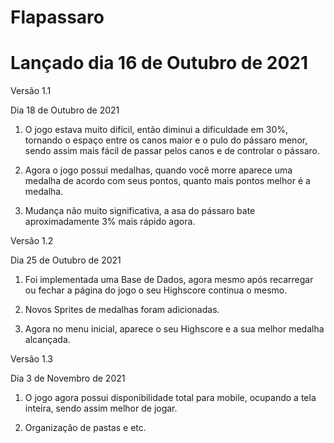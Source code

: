 # Flapassaro
# Lançado dia 16 de Outubro de 2021

Versão 1.1

Dia 18 de Outubro de 2021


1. O jogo estava muito difícil, então diminui a dificuldade em 30%, tornando o espaço entre os canos maior e o pulo do pássaro menor, sendo assim mais fácil de passar pelos canos e de controlar o pássaro. 

2. Agora o jogo possui medalhas, quando você morre aparece uma medalha de acordo com seus pontos, quanto mais pontos melhor é a medalha.

3. Mudança não muito significativa, a asa do pássaro bate aproximadamente 3% mais rápido agora.

Versão 1.2

Dia 25 de Outubro de 2021


1. Foi implementada uma Base de Dados, agora mesmo após recarregar ou fechar a página do jogo o seu Highscore continua o mesmo.

2. Novos Sprites de medalhas foram adicionadas.

3. Agora no menu inicial, aparece o seu Highscore e a sua melhor medalha alcançada. 

Versão 1.3

Dia 3 de Novembro de 2021


1. O jogo agora possui disponibilidade total para mobile, ocupando a tela inteira, sendo assim melhor de jogar.

2. Organização de pastas e etc.
